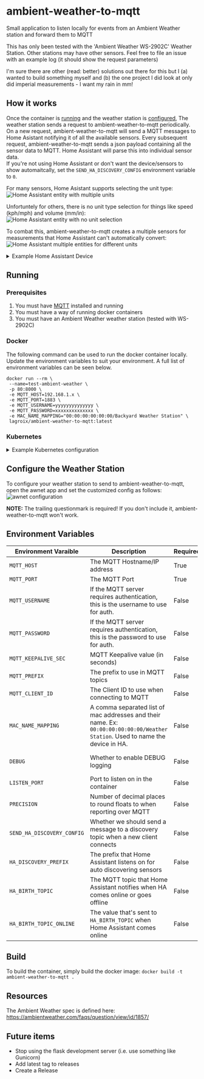 # ambient-weather-to-mqtt

Small application to listen locally for events from an Ambient Weather station and forward them to MQTT

This has only been tested with the 'Ambient Weather WS-2902C' Weather Station. Other stations may have other sensors. Feel free to file an issue with an example log (it should show the request parameters)

I'm sure there are other (read: better) solutions out there for this but I (a) wanted to build something myself and (b) the one project I did look at only did imperial measurements - I want my rain in mm!

## How it works

Once the container is [running](#running) and the weather station is [configured](#configure-the-weather-station), The weather station sends a request to ambient-weather-to-mqtt periodically. On a new request, ambient-weather-to-mqtt will send a MQTT messages to Home Asistant notifying it of all the available sensors. Every subsequent request, ambient-weather-to-mqtt sends a json payload containing all the sensor data to MQTT. Home Assistant will parse this into individual sensor data.    
If you're not using Home Assistant or don't want the device/sensors to show automaitcally, set the `SEND_HA_DISCOVERY_CONFIG` environment variable to `0`.

For many sensors, Home Asistant supports selecting the unit type:    
![Home Assistant entity with multiple units](https://github.com/klagroix/ambient-weather-to-mqtt/blob/main/docs/ha-unit-select.png?raw=true)

Unfortuntely for others, there is no unit type selection for things like speed (kph/mph) and volume (mm/in):    
![Home Assistant entity with no unit selection](https://github.com/klagroix/ambient-weather-to-mqtt/blob/main/docs/ha-no-unit-select.png?raw=true)

To combat this, ambient-weather-to-mqtt creates a multiple sensors for measurements that Home Assistant can't automatically convert:    
![Home Assistant multiple entities for different units](https://github.com/klagroix/ambient-weather-to-mqtt/blob/main/docs/ha-multiple-entities-units.png?raw=true)


<details>
  <summary>Example Home Assistant Device</summary>

  ![Home Assistant example device](https://github.com/klagroix/ambient-weather-to-mqtt/blob/main/docs/ha-example-device.png?raw=true)
</details>

## Running

### Prerequisites

1. You must have [MQTT](https://www.home-assistant.io/integrations/mqtt/) installed and running
2. You must have a way of running docker containers
3. You must have an Ambient Weather weather station (tested with WS-2902C)

### Docker

The following command can be used to run the docker container locally. Update the environment variables to suit your environment. A full list of environment variables can be seen below.

```shell
docker run --rm \
 --name=test-ambient-weather \
 -p 80:8000 \
 -e MQTT_HOST=192.168.1.x \
 -e MQTT_PORT=1883 \
 -e MQTT_USERNAME=yyyyyyyyyyyyyy \
 -e MQTT_PASSWORD=xxxxxxxxxxxxxx \
 -e MAC_NAME_MAPPING="00:00:00:00:00:00/Backyard Weather Station" \
 lagroix/ambient-weather-to-mqtt:latest
```

### Kubernetes

<details>
  <summary>Example Kubernetes configuration</summary>

  **NOTES:**
  * Don't put your secret unencrypted in code. The Secret should be created by other means (manually, Bitnami Sealed Secrets, etc)
  * Change the ConfigMap variables to suit your environment
  
  ```
  apiVersion: v1
  kind: ConfigMap
  metadata:
    creationTimestamp: null
    name: ambient-weather-to-mqtt-env
  data:
    MQTT_HOST: "192.168.1.1"
    MQTT_PORT: "1883"
    MAC_NAME_MAPPING: "00:00:00:00:00:00/Backyard Weather Station"
  ---
  apiVersion: v1
  data:
    MQTT_PASSWORD: ZXhhbXBsZXBhc3M=
    MQTT_USERNAME: ZXhhbXBsZXVzZXI=
  kind: Secret
  metadata:
    creationTimestamp: null
    name: ambient-weather-to-mqtt-secret
  ---
  apiVersion: apps/v1
  kind: Deployment
  metadata:
    name: ambient-weather-to-mqtt
  spec:
    replicas: 1
    revisionHistoryLimit: 3
    selector:
      matchLabels:
        name: ambient-weather-to-mqtt
    template:
      metadata:
        labels:
          name: ambient-weather-to-mqtt
      spec:
        containers:
        - name: ambient-weather-to-mqtt
          image: lagroix/ambient-weather-to-mqtt:latest
          imagePullPolicy: Always
          livenessProbe:
            failureThreshold: 10
            httpGet:
              httpHeaders:
              - name: Accept
                value: text/plain
              path: /health
              port: http
            initialDelaySeconds: 30
            periodSeconds: 60
            successThreshold: 1
            timeoutSeconds: 1
          envFrom:
          - configMapRef:
              name: ambient-weather-to-mqtt-env
          - secretRef:
              name: ambient-weather-to-mqtt-secret
          ports:
          - containerPort: 8000
            name: http
            protocol: TCP
          resources:
            limits:
              cpu: "1"
              memory: 128Mi
            requests:
              cpu: "1"
              memory: 64Mi
  ---
  apiVersion: v1
  kind: Service
  metadata:
    name: ambient-weather-to-mqtt
  spec:
    type: NodePort
    ports:
      - name: http
        port: 80
        targetPort: http
    selector:
      name: ambient-weather-to-mqtt
  ---
  apiVersion: networking.k8s.io/v1
  kind: Ingress
  metadata:
    name: ambient-weather-to-mqtt-ingress
    annotations:
      nginx.ingress.kubernetes.io/ssl-redirect: "false"
  spec:
    tls:
    - hosts:
      - ambient-weather-to-mqtt.example.com
      secretName: ambient-weather-to-mqtt-ingress-tls
    rules:
      - host: ambient-weather-to-mqtt.example.com
        http:
          paths:
            - path: /
              pathType: ImplementationSpecific
              backend:
                service:
                  name: ambient-weather-to-mqtt
                  port:
                    name: http
  ```
</details>


## Configure the Weather Station

To configure your weather station to send to ambient-weather-to-mqtt, open the awnet app and set the customized config as follows:
![awnet configuration](https://github.com/klagroix/ambient-weather-to-mqtt/blob/main/docs/awnet-config.png?raw=true)

**NOTE:** The trailing questionmark is required! If you don't include it, ambient-weather-to-mqtt won't work. 

## Environment Variables

| Environment Varaible                                 | Description                                                                                                                         | Required              | Expected Values                                             |
|------------------------------------------------------|-------------------------------------------------------------------------------------------------------------------------------------|-----------------------|-------------------------------------------------------------|
| `MQTT_HOST`                                          | The MQTT Hostname/IP address                                                                                                        | True                  | string                                                      |
| `MQTT_PORT`                                          | The MQTT Port                                                                                                                       | True                  | int                                                         |
| `MQTT_USERNAME`                                      | If the MQTT server requires authentication, this is the username to use for auth.                                                   | False                 | string (default: None)                                      |
| `MQTT_PASSWORD`                                      | If the MQTT server requires authentication, this is the password to use for auth.                                                   | False                 | string (default: None)                                      |
| `MQTT_KEEPALIVE_SEC`                                 | MQTT Keepalive value (in seconds)                                                                                                   | False                 | int (default: `60`)                                         |
| `MQTT_PREFIX`                                        | The prefix to use in MQTT topics                                                                                                    | False                 | string (default: `ambientweather`)                          |
| `MQTT_CLIENT_ID`                                     | The Client ID to use when connecting to MQTT                                                                                        | False                 | string (default: `ambientweather`)                          |
| `MAC_NAME_MAPPING`                                   | A comma separated list of mac addresses and their name. Ex: `00:00:00:00:00:00/Weather Station`. Used to name the device in HA.     | False                 | string (default: None)                                      |
| `DEBUG`                                              | Whether to enable DEBUG logging                                                                                                     | False                 | `0` (normal logging) or `1` (debug logging) (default: `0`)  |
| `LISTEN_PORT`                                        | Port to listen on in the container                                                                                                  | False                 | int (default: `8000`)                                       |
| `PRECISION`                                          | Number of decimal places to round floats to when reporting over MQTT                                                                | False                 | int (default: `2`)                                          |
| `SEND_HA_DISCOVERY_CONFIG`                           | Whether we should send a message to a discovery topic when a new client connects                                                    | False                 | `0` (don't send config) or `1` (send config) (default: `1`) |
| `HA_DISCOVERY_PREFIX`                                | The prefix that Home Assistant listens on for auto discovering sensors                                                              | False                 | string (default: `homeassistant`)                           |
| `HA_BIRTH_TOPIC`                                     | The MQTT topic that Home Assistant notifies when HA comes online or goes offline                                                    | False                 | string (default: `homeassistant/status`)                    |
| `HA_BIRTH_TOPIC_ONLINE`                              | The value that's sent to `HA_BIRTH_TOPIC` when Home Assistant comes online                                                          | False                 | string (default: `online`)                                  |

## Build

To build the container, simply build the docker image: `docker build -t ambient-weather-to-mqtt .`

## Resources

The Ambient Weather spec is defined here: https://ambientweather.com/faqs/question/view/id/1857/

## Future items
* Stop using the flask development server (i.e. use something like Gunicorn)
* Add latest tag to releases
* Create a Release